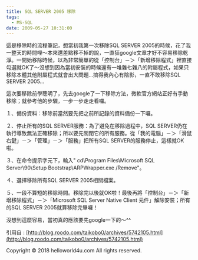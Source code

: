 ```yaml
---
title: SQL SERVER 2005 移除
tags:
  - MS-SQL
date: 2009-05-27 10:31:00
---
```


這是移除時的流程筆記，想當初我第一次移除SQL SERVER 2005的時候，花了我一整天的時間哩～本來還差點移不掉的說，一直狂google文章才好不容易移除乾淨。一開始移除時候，以為非常簡單的從「控制台」－＞「新增移除程式」裡直接勾選就OK了～沒想到因為當初安裝的時候還有一堆雜七雜八的附屬程式，如果只移除本體其他附屬程式就會出大問題...搞得我內心有陰影，一直不敢移除SQL SERVER 2005...

這次要移除前學聰明了，先去google了一下移除方法，微軟官方網站正好有手動移除；就參考他的步驟，一步一步走走看囉。

１、備份資料：移除前當然要先把之前所記錄的資料備份一下囉。

２、停止所有的SQL SERVER服務：為了避免在移除過程中，SQL SERVER仍在執行導致無法正確移除；所以要先關閉它的所有服務。從「我的電腦」－＞「滑鼠右鍵」－＞「管理」－＞「服務」把所有SQL SERVER的服務停止，這樣就OK啦。

３、在命令提示字元下，輸入" cd\Program Files\Microsoft SQL Server\90\Setup Bootstrap\ARPWrapper.exe /Remove"。

４、選擇移除所有SQL SERVER 2005相關檔案。

５、一段不算短的移除時間。移除完以後就OK啦！最後再將「控制台」－＞「新增移除程式」－＞「Microsoft SQL Server Native Client 元件」解除安裝；所有的SQL SERVER 2005就算移除完畢囉！

沒想到這麼容易，當初真的應該要先google一下的～^^

引用自 : [http://blog.roodo.com/taikobo0/archives/5742105.html](http://blog.roodo.com/taikobo0/archives/5742105.html)<div class="blogger-post-footer">Copyright © 2018 helloworld4u.com All rights reserved.</div>